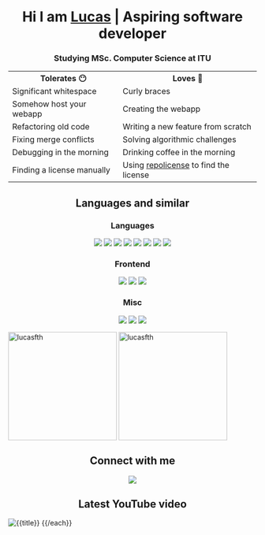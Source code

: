 <h1 align="center">Hi I am <a href="https://lucashanson.dk" target="_blank" rel="noopener noreferrer">Lucas</a> | Aspiring software developer</h1>

<h3 align="center">Studying MSc. Computer Science at ITU</h3>

<table align="center">
  <tr>
    <th>Tolerates 😶</th>
    <th>Loves 🤍</th>
  </tr>
  <tr>
    <td>Significant whitespace</td>
    <td>Curly braces</td>
  </tr>
  <tr>
    <td>Somehow host your webapp</td>
    <td>Creating the webapp</td>
  </tr>
  <tr>
    <td>Refactoring old code</td>
    <td>Writing a new feature from scratch</td>
  </tr>
  <tr>
    <td>Fixing merge conflicts</td>
    <td>Solving algorithmic challenges</td>
  </tr>
  <tr>
    <td>Debugging in the morning</td>
    <td>Drinking coffee in the morning</td>
  </tr>
  <tr>
    <td>Finding a license manually</td>
    <td>Using <a href="https://repolicense.com" target="_blank" rel="noopener noreferrer">repolicense</a> to find the license</td>
  </tr>
</table>

<!-- https://github.com/inttter/md-badges -->

<h2 align="center">Languages and similar</h2>

<h3 align="center">Languages</h3>

<div align="center">
  <p>
    <img src="https://img.shields.io/badge/Java-%23ED8B00.svg?logo=openjdk&logoColor=white" />
    <img src="https://img.shields.io/badge/C%23-%23239120.svg?logo=csharp&logoColor=white" />
    <img src="https://img.shields.io/badge/Go-%2300ADD8.svg?&logo=go&logoColor=white" />
    <img src="https://img.shields.io/badge/JavaScript-F7DF1E?logo=javascript&logoColor=000" />
    <img src="https://img.shields.io/badge/Kotlin-%237F52FF.svg?logo=kotlin&logoColor=white" />
    <img src="https://img.shields.io/badge/Python-3776AB?logo=python&logoColor=fff" />
    <img src="https://img.shields.io/badge/C-00599C?logo=c&logoColor=white" />
    <img src="https://img.shields.io/badge/F%23-378BBA?logo=fsharp&logoColor=fff" />
  </p>
</div>

<h3 align="center">Frontend</h3>

<div align="center">
  <p>
    <img src="https://img.shields.io/badge/HTML-%23E34F26.svg?logo=html5&logoColor=white" />
    <img src="https://img.shields.io/badge/CSS-1572B6?logo=css3&logoColor=fff" />
    <img src="https://img.shields.io/badge/React-%2320232a.svg?logo=react&logoColor=%2361DAFB" />
  </p>
</div>

<h3 align="center">Misc</h3>

<div align="center">
  <p>
    <img src="https://img.shields.io/badge/SQLite-%2307405e.svg?logo=sqlite&logoColor=white" />
    <img src="https://img.shields.io/badge/JSON-000?logo=json&logoColor=fff" />
    <img src="https://img.shields.io/badge/Git-F05032?logo=git&logoColor=fff" />
  </p>
</div>

<span>
  <img height="220px" align="center" src="https://github-readme-stats.vercel.app/api?username=lucasfth&show_icons=true&theme=dark&locale=en" alt="lucasfth" />
</span>
<span>
  <img height="220px" align="center" src="https://github-readme-stats.vercel.app/api/top-langs/?username=lucasfth&hide=jupyter%20notebook&layout=compact&langs_count=10&theme=dark" alt="lucasfth" />
</span>

<h2 align="center">Connect with me</h2>

<div align="center">
  <a href="https://linktr.ee/lucashanson" target="_blank" rel="noopener noreferrer">
    <img src="https://img.shields.io/badge/LinkTree-1de9b6?logo=linktree&logoColor=white" />
  </a>
</div>

<h2 align="center">Latest YouTube video</h2>

<div align="center>
  {{#each videos}}
  
  <a href="https://youtu.be/{{videoId}}">
     <img src="{{thumbnail}}" alt="{{title}}"></img>
  </a>
  {{/each}}

</div>
